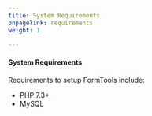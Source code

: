 ```yaml
---
title: System Requirements
onpagelink: requirements
weight: 1

---
```


#### **System Requirements**

Requirements to setup FormTools include:

- PHP 7.3+
- MySQL
 